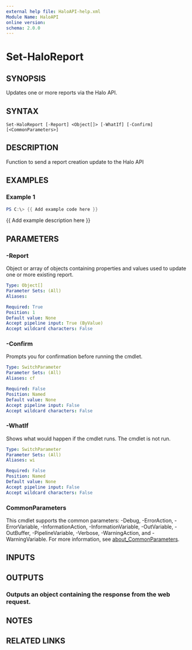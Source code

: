 ```yaml
---
external help file: HaloAPI-help.xml
Module Name: HaloAPI
online version:
schema: 2.0.0
---
```


# Set-HaloReport

## SYNOPSIS
Updates one or more reports via the Halo API.

## SYNTAX

```
Set-HaloReport [-Report] <Object[]> [-WhatIf] [-Confirm] [<CommonParameters>]
```

## DESCRIPTION
Function to send a report creation update to the Halo API

## EXAMPLES

### Example 1
```powershell
PS C:\> {{ Add example code here }}
```

{{ Add example description here }}

## PARAMETERS

### -Report
Object or array of objects containing properties and values used to update one or more existing report.

```yaml
Type: Object[]
Parameter Sets: (All)
Aliases:

Required: True
Position: 1
Default value: None
Accept pipeline input: True (ByValue)
Accept wildcard characters: False
```

### -Confirm
Prompts you for confirmation before running the cmdlet.

```yaml
Type: SwitchParameter
Parameter Sets: (All)
Aliases: cf

Required: False
Position: Named
Default value: None
Accept pipeline input: False
Accept wildcard characters: False
```

### -WhatIf
Shows what would happen if the cmdlet runs.
The cmdlet is not run.

```yaml
Type: SwitchParameter
Parameter Sets: (All)
Aliases: wi

Required: False
Position: Named
Default value: None
Accept pipeline input: False
Accept wildcard characters: False
```

### CommonParameters
This cmdlet supports the common parameters: -Debug, -ErrorAction, -ErrorVariable, -InformationAction, -InformationVariable, -OutVariable, -OutBuffer, -PipelineVariable, -Verbose, -WarningAction, and -WarningVariable. For more information, see [about_CommonParameters](http://go.microsoft.com/fwlink/?LinkID=113216).

## INPUTS

## OUTPUTS

### Outputs an object containing the response from the web request.
## NOTES

## RELATED LINKS
